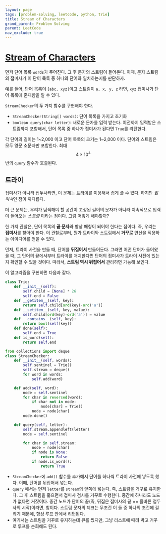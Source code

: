 ```yaml
---
layout: page
tags: [problem-solving, leetcode, python, trie]
title: Stream of Characters
grand_parent: Problem Solving
parent: LeetCode
nav_exclude: true
---
```


# [Stream of Characters](https://leetcode.com/problems/stream-of-characters/)

 먼저 단어 목록 `words`가 주어진다. 그 후 문자의 스트림이
 들어온다. 이때, 문자 스트림의 접미사가 이 단어 목록 중 하나의 단어와
 일치하는지를 판단하자.

 예를 들어, 단어 목록이 `[abc, xyz]`이고 스트림이 `a, x, y, z` 라면,
 `xyz` 접미사가 단어 목록에 존재함을 알 수 있다.

 `StreamChecker`의 두 가지 함수를 구현해야 한다.
 - `StreamChecker(String[] words)`: 단어 목록을 가지고 초기화
 - `boolean query(char letter)`: 새로운 문자를 입력 받는다. 이전까지
   입력받은 스트림까지 포함해서, 단어 목록 중 하나가 접미사가 된다면
   `True`를 리턴한다.


 각 단어의 길이는 1~2,000 이고 단어 목록의 크기는 1~2,000 이다. 단어와
 스트림은 모두 영문 소문자만 포함한다. 최대 $$ 4 \times 10^4 $$ 번의
 `query` 함수가 호출된다.

## 트라이

 접미사가 아니라 접두사라면, 이 문제는 [트라이](../../theory/trie)를
 이용해서 쉽게 풀 수 있다. 하지만 *접미사*인 점이 까다롭다.

 더 큰 문제는, 우리가 탐색해야 할 공간이 고정된 길이의 문자가 아니라
 지속적으로 입력이 들어오는 *스트림* 이라는 점이다. 그럼 어떻게
 해야할까?

 한 가지 관찰은, 단어 목록의 **끝 문자**와 항상 매칭이 되어야 한다는
 점이다. 즉, 우리는 **접미사**를 찾아야 한다. 이 관찰로부터, 뭔가
 트라이와 스트림에서 **거꾸로** 연산을 적용하는 아이디어를 얻을 수
 있다.

 먼저, 트라이 사전을 만들 때, 단어를 **뒤집어서** 만들어둔다. 그러면
 어떤 단어가 들어왔을 때, 그 단어의 끝에서부터 트라이를 매치한다면
 단어의 접미사가 트라이 사전에 있는지 확인할 수 있을 것이다. 따라서,
 **스트림 역시 뒤집어서** 관리하면 가능해 보인다.

 이 알고리즘을 구현하면 다음과 같다.

```python
class Trie:
    def __init__(self):
        self.child = [None] * 26
        self.end = False
    def __getitem__(self, key):
        return self.child[ord(key)-ord('a')]
    def __setitem__(self, key, value):
        self.child[ord(key)-ord('a')] = value
    def __contains__(self, key):
        return bool(self[key])
    def done(self):
        self.end = True
    def is_word(self):
        return self.end

from collections import deque
class StreamChecker:
    def __init__(self, words):
        self.sentinel = Trie()
        self.stream = deque()
        for word in words:
            self.add(word)

    def add(self, word):
        node = self.sentinel
        for char in reversed(word):
            if char not in node:
                node[char] = Trie()
            node = node[char]
        node.done()

    def query(self, letter):
        self.stream.appendleft(letter)
        node = self.sentinel

        for char in self.stream:
            node = node[char]
            if node is None:
                return False
            if node.is_word():
                return True
```

 - `StreamChecker`에 `add()` 함수를 추가해서 단어를 하나씩 트라이
   사전에 넣도록 했다. 이때, 단어를 뒤집어서 넣는다.
 - `query` 에서는 먼저 `letter`를 `stream`의 앞쪽에 넣는다. 즉,
   스트림을 거꾸로 유지한다. 그 후 스트림을 훑으면서 접미사 검사를
   거꾸로 수행한다. 중간에 하나라도 노드가 없다면 거짓이다. 중간
   노드가 단어의 끝(즉, 뒤집은 접미사의 끝 == 올바른 접두사의
   시작)이라면, 참이다. 스트림 문자의 체크는 무조건 이 둘 중 하나의
   조건에 걸리기 때문에, 항상 루프 안에서 리턴된다.
 - 여기서는 스트림을 거꾸로 유지하는데 큐를 썼지만, 그냥 리스트에 때려
   박고 거꾸로 루프를 순회해도 된다.
